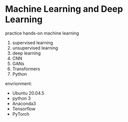 # Machine Learning and Deep Learning
practice hands-on machine learning 
1. supervised learning
2. unsupervised learning
3. deep learning
4. CNN
5. GANs
6. Transformers
7. Python

envrionment:
* Ubuntu 20.04.5
* python 3
* Anaconda3
* Tensorflow
* PyTorch
